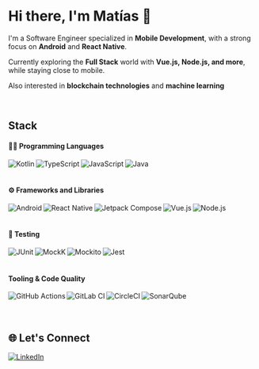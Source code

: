 # Hi there, I'm Matías 👋

I'm a Software Engineer specialized in **Mobile Development**, with a strong focus on **Android** and **React Native**.

Currently exploring the **Full Stack** world with **Vue.js, Node.js, and more**, while staying close to mobile.

Also interested in **blockchain technologies** and **machine learning**

<br>

## Stack
#### 🧑‍💻 Programming Languages

<img align="left" alt="Kotlin" src="https://img.shields.io/badge/Kotlin-%230095D5.svg?style=for-the-badge&logo=kotlin&logoColor=white"/>
<img align="left" alt="TypeScript" src="https://img.shields.io/badge/TypeScript-%23007ACC.svg?style=for-the-badge&logo=typescript&logoColor=white"/>
<img align="left" alt="JavaScript" src="https://img.shields.io/badge/JavaScript-F7DF1E?style=for-the-badge&logo=javascript&logoColor=black"/>
<img align="left" alt="Java" src="https://img.shields.io/badge/Java-%23ED8B00.svg?style=for-the-badge&logo=java&logoColor=white"/>

<br>
<br>

#### ⚙️ Frameworks and Libraries

<img align="left" alt="Android" src="https://img.shields.io/badge/Android-3DDC84?style=for-the-badge&logo=android&logoColor=white"/>
<img align="left" alt="React Native" src="https://img.shields.io/badge/React_Native-%2320232a.svg?style=for-the-badge&logo=react&logoColor=%2361DAFB"/>
<img align="left" alt="Jetpack Compose" src="https://img.shields.io/badge/Jetpack_Compose-4285F4?style=for-the-badge&logo=android&logoColor=white"/>
<img align="left" alt="Vue.js" src="https://img.shields.io/badge/Vue.js-35495E?style=for-the-badge&logo=vuedotjs&logoColor=white"/>
<img align="left" alt="Node.js" src="https://img.shields.io/badge/node.js-339933?style=for-the-badge&logo=Node.js&logoColor=white"/>

<br>
<br>

#### 🧪 Testing
<img align="left" alt="JUnit" src="https://img.shields.io/badge/JUnit-25A162?style=for-the-badge&logo=java&logoColor=white"/>
<img align="left" alt="MockK" src="https://img.shields.io/badge/MockK-FF6F61?style=for-the-badge&logo=kotlin&logoColor=white"/>
<img align="left" alt="Mockito" src="https://img.shields.io/badge/Mockito-000000?style=for-the-badge&logo=mockito&logoColor=white"/>
<img align="left" alt="Jest" src="https://img.shields.io/badge/-jest-%23C21325?style=for-the-badge&logo=jest&logoColor=white"/>

<br>
<br>

#### Tooling & Code Quality
<img align="left" alt="GitHub Actions" src="https://img.shields.io/badge/GitHub_Actions-%232671E5.svg?style=for-the-badge&logo=githubactions&logoColor=white"/>
<img align="left" alt="GitLab CI" src="https://img.shields.io/badge/GitLab_CI%2FCD-FC6D26?style=for-the-badge&logo=gitlab&logoColor=white"/>
<img align="left" alt="CircleCI" src="https://img.shields.io/badge/CircleCI-343434?style=for-the-badge&logo=circleci&logoColor=white"/>
<img align="left" alt="SonarQube" src="https://img.shields.io/badge/SonarQube-4E9BCD?style=for-the-badge&logo=sonarqube&logoColor=white"/>

<br><br><br>

## 🌐 Let's Connect

[![LinkedIn](https://img.shields.io/badge/LinkedIn-%230077B5.svg?style=for-the-badge&logo=linkedin&logoColor=white)](https://www.linkedin.com/in/sieffmatias/)
